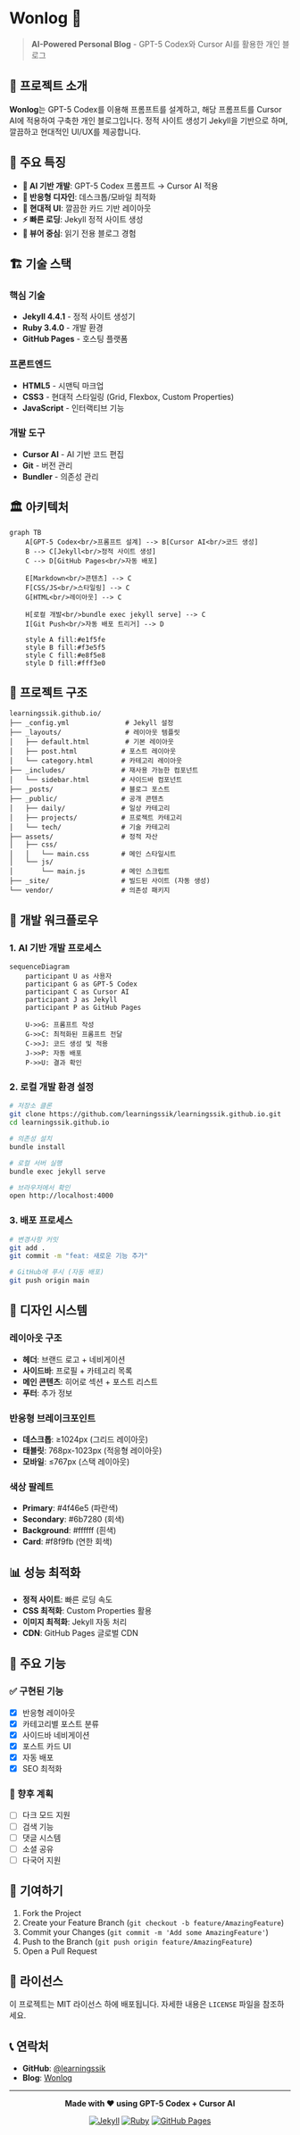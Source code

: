 # Wonlog 🚀

> **AI-Powered Personal Blog** - GPT-5 Codex와 Cursor AI를 활용한 개인 블로그

## 📖 프로젝트 소개

**Wonlog**는 GPT-5 Codex를 이용해 프롬프트를 설계하고, 해당 프롬프트를 Cursor AI에 적용하여 구축한 개인 블로그입니다. 정적 사이트 생성기 Jekyll을 기반으로 하며, 깔끔하고 현대적인 UI/UX를 제공합니다.

## 🎯 주요 특징

- **🤖 AI 기반 개발**: GPT-5 Codex 프롬프트 → Cursor AI 적용
- **📱 반응형 디자인**: 데스크톱/모바일 최적화
- **🎨 현대적 UI**: 깔끔한 카드 기반 레이아웃
- **⚡ 빠른 로딩**: Jekyll 정적 사이트 생성
- **📝 뷰어 중심**: 읽기 전용 블로그 경험

## 🏗️ 기술 스택

### 핵심 기술
- **Jekyll 4.4.1** - 정적 사이트 생성기
- **Ruby 3.4.0** - 개발 환경
- **GitHub Pages** - 호스팅 플랫폼

### 프론트엔드
- **HTML5** - 시맨틱 마크업
- **CSS3** - 현대적 스타일링 (Grid, Flexbox, Custom Properties)
- **JavaScript** - 인터랙티브 기능

### 개발 도구
- **Cursor AI** - AI 기반 코드 편집
- **Git** - 버전 관리
- **Bundler** - 의존성 관리

## 🏛️ 아키텍처

```mermaid
graph TB
    A[GPT-5 Codex<br/>프롬프트 설계] --> B[Cursor AI<br/>코드 생성]
    B --> C[Jekyll<br/>정적 사이트 생성]
    C --> D[GitHub Pages<br/>자동 배포]
    
    E[Markdown<br/>콘텐츠] --> C
    F[CSS/JS<br/>스타일링] --> C
    G[HTML<br/>레이아웃] --> C
    
    H[로컬 개발<br/>bundle exec jekyll serve] --> C
    I[Git Push<br/>자동 배포 트리거] --> D
    
    style A fill:#e1f5fe
    style B fill:#f3e5f5
    style C fill:#e8f5e8
    style D fill:#fff3e0
```

## 📁 프로젝트 구조

```
learningssik.github.io/
├── _config.yml              # Jekyll 설정
├── _layouts/                # 레이아웃 템플릿
│   ├── default.html         # 기본 레이아웃
│   ├── post.html           # 포스트 레이아웃
│   └── category.html       # 카테고리 레이아웃
├── _includes/              # 재사용 가능한 컴포넌트
│   └── sidebar.html        # 사이드바 컴포넌트
├── _posts/                 # 블로그 포스트
├── _public/                # 공개 콘텐츠
│   ├── daily/              # 일상 카테고리
│   ├── projects/           # 프로젝트 카테고리
│   └── tech/               # 기술 카테고리
├── assets/                 # 정적 자산
│   ├── css/
│   │   └── main.css        # 메인 스타일시트
│   └── js/
│       └── main.js         # 메인 스크립트
├── _site/                  # 빌드된 사이트 (자동 생성)
└── vendor/                 # 의존성 패키지
```

## 🚀 개발 워크플로우

### 1. AI 기반 개발 프로세스
```mermaid
sequenceDiagram
    participant U as 사용자
    participant G as GPT-5 Codex
    participant C as Cursor AI
    participant J as Jekyll
    participant P as GitHub Pages
    
    U->>G: 프롬프트 작성
    G->>C: 최적화된 프롬프트 전달
    C->>J: 코드 생성 및 적용
    J->>P: 자동 배포
    P->>U: 결과 확인
```

### 2. 로컬 개발 환경 설정

```bash
# 저장소 클론
git clone https://github.com/learningssik/learningssik.github.io.git
cd learningssik.github.io

# 의존성 설치
bundle install

# 로컬 서버 실행
bundle exec jekyll serve

# 브라우저에서 확인
open http://localhost:4000
```

### 3. 배포 프로세스

```bash
# 변경사항 커밋
git add .
git commit -m "feat: 새로운 기능 추가"

# GitHub에 푸시 (자동 배포)
git push origin main
```

## 🎨 디자인 시스템

### 레이아웃 구조
- **헤더**: 브랜드 로고 + 네비게이션
- **사이드바**: 프로필 + 카테고리 목록
- **메인 콘텐츠**: 히어로 섹션 + 포스트 리스트
- **푸터**: 추가 정보

### 반응형 브레이크포인트
- **데스크톱**: ≥1024px (그리드 레이아웃)
- **태블릿**: 768px-1023px (적응형 레이아웃)
- **모바일**: ≤767px (스택 레이아웃)

### 색상 팔레트
- **Primary**: #4f46e5 (파란색)
- **Secondary**: #6b7280 (회색)
- **Background**: #ffffff (흰색)
- **Card**: #f8f9fb (연한 회색)

## 📊 성능 최적화

- **정적 사이트**: 빠른 로딩 속도
- **CSS 최적화**: Custom Properties 활용
- **이미지 최적화**: Jekyll 자동 처리
- **CDN**: GitHub Pages 글로벌 CDN

## 🔧 주요 기능

### ✅ 구현된 기능
- [x] 반응형 레이아웃
- [x] 카테고리별 포스트 분류
- [x] 사이드바 네비게이션
- [x] 포스트 카드 UI
- [x] 자동 배포
- [x] SEO 최적화

### 🚧 향후 계획
- [ ] 다크 모드 지원
- [ ] 검색 기능
- [ ] 댓글 시스템
- [ ] 소셜 공유
- [ ] 다국어 지원

## 🤝 기여하기

1. Fork the Project
2. Create your Feature Branch (`git checkout -b feature/AmazingFeature`)
3. Commit your Changes (`git commit -m 'Add some AmazingFeature'`)
4. Push to the Branch (`git push origin feature/AmazingFeature`)
5. Open a Pull Request

## 📄 라이선스

이 프로젝트는 MIT 라이선스 하에 배포됩니다. 자세한 내용은 `LICENSE` 파일을 참조하세요.

## 📞 연락처

- **GitHub**: [@learningssik](https://github.com/learningssik)
- **Blog**: [Wonlog](https://learningssik.github.io)

---

<div align="center">

**Made with ❤️ using GPT-5 Codex + Cursor AI**

[![Jekyll](https://img.shields.io/badge/Jekyll-4.4.1-red.svg)](https://jekyllrb.com/)
[![Ruby](https://img.shields.io/badge/Ruby-3.4.0-red.svg)](https://www.ruby-lang.org/)
[![GitHub Pages](https://img.shields.io/badge/GitHub%20Pages-121013?style=flat&logo=github&logoColor=white)](https://pages.github.com/)

</div>
